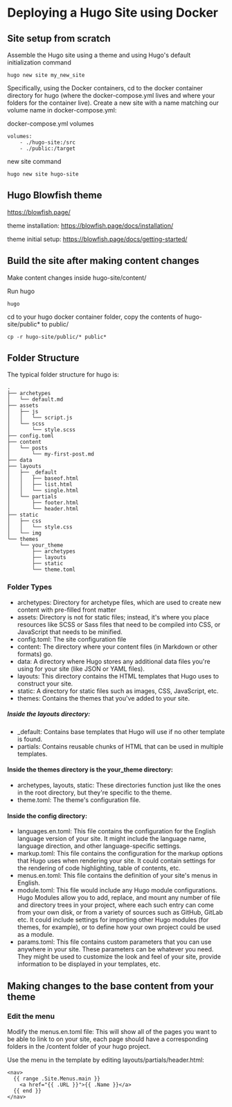 # Deploying a Hugo Site using Docker

## Site setup from scratch
Assemble the Hugo site using a theme and using Hugo's default initialization command
```
hugo new site my_new_site
```
Specifically, using the Docker containers, cd to the docker container directory for hugo (where the docker-compose.yml lives and where your folders for the container live). Create a new site with a name matching our volume name in docker-compose.yml:

docker-compose.yml volumes

```
volumes:
    - ./hugo-site:/src
    - ./public:/target
```
new site command
```
hugo new site hugo-site
```

## Hugo Blowfish theme
https://blowfish.page/

theme installation:
https://blowfish.page/docs/installation/

theme initial setup:
https://blowfish.page/docs/getting-started/


## Build the site after making content changes

Make content changes inside hugo-site/content/

Run hugo
```
hugo
```

cd to your hugo docker container folder, copy the contents of hugo-site/public* to public/
```
cp -r hugo-site/public/* public*
```

## Folder Structure

The typical folder structure for hugo is:
```
.
├── archetypes
│   └── default.md
├── assets
│   ├── js
│   │   └── script.js
│   └── scss
│       └── style.scss
├── config.toml
├── content
│   └── posts
│       └── my-first-post.md
├── data
├── layouts
│   ├── _default
│   │   ├── baseof.html
│   │   ├── list.html
│   │   └── single.html
│   └── partials
│       ├── footer.html
│       └── header.html
├── static
│   ├── css
│   │   └── style.css
│   └── img
└── themes
    └── your_theme
        ├── archetypes
        ├── layouts
        ├── static
        └── theme.toml

```

### Folder Types
- archetypes: Directory for archetype files, which are used to create new content with pre-filled front matter
- assets: Directory is not for static files; instead, it's where you place resources like SCSS or Sass files that need to be compiled into CSS, or JavaScript that needs to be minified.
- config.toml: The site configuration file
- content: The directory where your content files (in Markdown or other formats) go.
- data: A directory where Hugo stores any additional data files you're using for your site (like JSON or YAML files).
- layouts: This directory contains the HTML templates that Hugo uses to construct your site.
- static: A directory for static files such as images, CSS, JavaScript, etc.
- themes: Contains the themes that you've added to your site.

##### Inside the layouts directory:
- _default: Contains base templates that Hugo will use if no other template is found.
- partials: Contains reusable chunks of HTML that can be used in multiple templates.

#### Inside the themes directory is the your_theme directory:

- archetypes, layouts, static: These directories function just like the ones in the root directory, but they're specific to the theme.
- theme.toml: The theme's configuration file.

#### Inside the config directory:
- languages.en.toml: This file contains the configuration for the English language version of your site. It might include the language name, language direction, and other language-specific settings.
- markup.toml: This file contains the configuration for the markup options that Hugo uses when rendering your site. It could contain settings for the rendering of code highlighting, table of contents, etc.
- menus.en.toml: This file contains the definition of your site's menus in English. 
- module.toml: This file would include any Hugo module configurations. Hugo Modules allow you to add, replace, and mount any number of file and directory trees in your project, where each such entry can come from your own disk, or from a variety of sources such as GitHub, GitLab etc. It could include settings for importing other Hugo modules (for themes, for example), or to define how your own project could be used as a module. 
- params.toml: This file contains custom parameters that you can use anywhere in your site. These parameters can be whatever you need. They might be used to customize the look and feel of your site, provide information to be displayed in your templates, etc.

## Making changes to the base content from your theme

### Edit the menu

Modify the menus.en.toml file:
This will show all of the pages you want to be able to link to on your site, each page should have a corresponding folders in the /content folder of your hugo project. 

Use the menu in the template by editing layouts/partials/header.html:
```
<nav>
  {{ range .Site.Menus.main }}
    <a href="{{ .URL }}">{{ .Name }}</a>
  {{ end }}
</nav>
```

### 